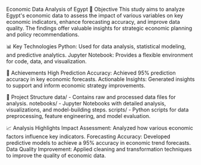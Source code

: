 Economic Data Analysis of Egypt
🎯 Objective
This study aims to analyze Egypt's economic data to assess the impact of various variables on key economic indicators, enhance forecasting accuracy, and improve data quality. The findings offer valuable insights for strategic economic planning and policy recommendations.

📊 Key Technologies
Python: Used for data analysis, statistical modeling, and predictive analytics.
Jupyter Notebook: Provides a flexible environment for code, data, and visualization.

🚀 Achievements
High Prediction Accuracy: Achieved 95% prediction accuracy in key economic forecasts.
Actionable Insights: Generated insights to support and inform economic strategy improvements.

📁 Project Structure
data/ - Contains raw and processed data files for analysis.
notebooks/ - Jupyter Notebooks with detailed analysis, visualizations, and model-building steps.
scripts/ - Python scripts for data preprocessing, feature engineering, and model evaluation.

📈 Analysis Highlights
Impact Assessment: Analyzed how various economic factors influence key indicators.
Forecasting Accuracy: Developed predictive models to achieve a 95% accuracy in economic trend forecasts.
Data Quality Improvement: Applied cleaning and transformation techniques to improve the quality of economic data.
